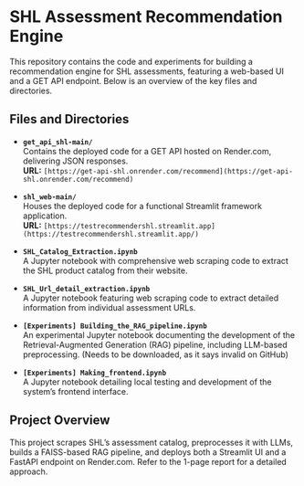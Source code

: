 # SHL Assessment Recommendation Engine

This repository contains the code and experiments for building a recommendation engine for SHL assessments, featuring a web-based UI and a GET API endpoint. Below is an overview of the key files and directories.

## Files and Directories

- **`get_api_shl-main/`**  
  Contains the deployed code for a GET API hosted on Render.com, delivering JSON responses.  
  **URL:** `[https://get-api-shl.onrender.com/recommend](https://get-api-shl.onrender.com/recommend)`

- **`shl_web-main/`**  
  Houses the deployed code for a functional Streamlit framework application.  
  **URL:** `[https://testrecommendershl.streamlit.app](https://testrecommendershl.streamlit.app/)`

- **`SHL_Catalog_Extraction.ipynb`**  
  A Jupyter notebook with comprehensive web scraping code to extract the SHL product catalog from their website.

- **`SHL_Url_detail_extraction.ipynb`**  
  A Jupyter notebook featuring web scraping code to extract detailed information from individual assessment URLs.

- **`[Experiments] Building_the_RAG_pipeline.ipynb`**  
  An experimental Jupyter notebook documenting the development of the Retrieval-Augmented Generation (RAG) pipeline, including LLM-based preprocessing. (Needs to be downloaded, as it says invalid on GitHub) 

- **`[Experiments] Making_frontend.ipynb`**  
  A Jupyter notebook detailing local testing and development of the system’s frontend interface.

## Project Overview
This project scrapes SHL’s assessment catalog, preprocesses it with LLMs, builds a FAISS-based RAG pipeline, and deploys both a Streamlit UI and a FastAPI endpoint on Render.com. Refer to the 1-page report for a detailed approach.
